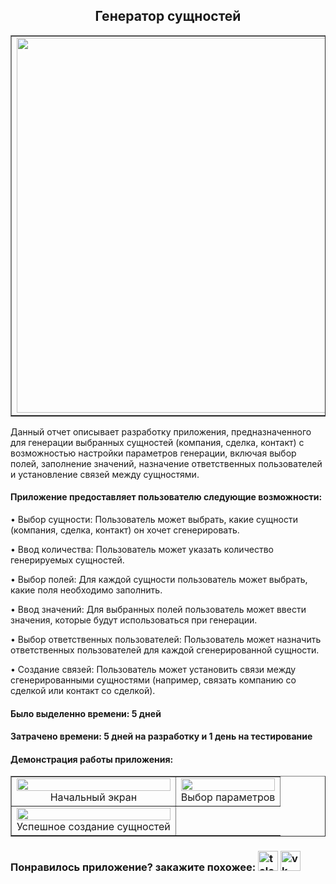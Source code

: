 <h2 align="center">Генератор сущностей</h2>
<div width="100%" align="center">
<table width="600px" cellSpacing="1" cellpadding="1" border="1">
<tr><td><img  width="600px" src="https://github.com/user-attachments/assets/12927cab-59d8-43b6-b64f-b8a9bdc252e4"></td></tr>
</table>
  </div>
<p>Данный отчет описывает разработку приложения, предназначенного для генерации выбранных сущностей (компания, сделка, контакт) с возможностью настройки параметров генерации, включая выбор полей, заполнение значений, назначение ответственных пользователей и установление связей между сущностями.</p>
<h4>Приложение предоставляет пользователю следующие возможности:</h4>
  <p> • Выбор сущности: Пользователь может выбрать, какие сущности (компания, сделка, контакт) он хочет сгенерировать.</p>
  <p> • Ввод количества: Пользователь может указать количество генерируемых сущностей.</p>
  <p> • Выбор полей: Для каждой сущности пользователь может выбрать, какие поля необходимо заполнить.</p>
  <p> • Ввод значений: Для выбранных полей пользователь может ввести значения, которые будут использоваться при генерации.</p>
  <p> • Выбор ответственных пользователей: Пользователь может назначить ответственных пользователей для каждой сгенерированной сущности.</p>
  <p> • Создание связей: Пользователь может установить связи между сгенерированными сущностями (например, связать компанию со сделкой или контакт со сделкой).</p>
<h4>Было выделенно времени: 5 дней</h4>
<h4>Затрачено времени: 5 дней на разработку и 1 день на тестирование</h4>
<h4>Демонстрация работы приложения:</h4>
<table width="100%" cellSpacing="1" cellpadding="1" border="1">
  <tr>
    <td><img  width="100%" src="https://github.com/user-attachments/assets/d1ba1d09-9209-4f25-a353-ebcb05adc9a0"><div align="center">Начальный экран</div></td>
    <td><img  width="100%" src="https://github.com/user-attachments/assets/21de2128-bcbb-48e0-9ff5-8c8681a533f8"><div align="center">Выбор параметров</div></td>
  </tr>
  <tr>
    <td><img  width="100%" src="https://github.com/user-attachments/assets/fbf8a3c1-cfa7-46ea-a6e1-eb834275a767"><div align="center">Успешное создание сущностей</div></td>
  </tr>
</table>
<h3>Понравилось приложение? закажите похожее: <a target="_blank" href="https://t.me/timofey_bitrix24"><img alt="telegram"  width="32px" height="32px" title="telegram" src="https://github.com/user-attachments/assets/9092b79a-c4e0-45e0-af75-86ce4ad47b8b"></a> <a target="_blank" href="https://vk.com/timofey_bitrix24"><img  width="32px" height="32px" alt="vk" title="vk" src="https://github.com/user-attachments/assets/93ea1801-dd33-43ad-99c1-79c41c8ddfbd"></a></h3>

